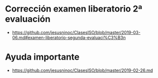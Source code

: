# Corrección examen liberatorio 2ª evaluación
* https://github.com/jesusninoc/ClasesISO/blob/master/2019-03-06.md#examen-liberatorio-segunda-evaluaci%C3%B3n

# Ayuda importante
* https://github.com/jesusninoc/ClasesISO/blob/master/2019-02-26.md
